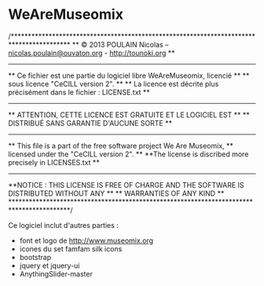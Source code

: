 WeAreMuseomix
=============
/*****************************************************************************************
** © 2013 POULAIN Nicolas – nicolas.poulain@ouvaton.org - http://tounoki.org **
** **
** Ce fichier est une partie du logiciel libre WeAreMuseomix, licencié **
** sous licence "CeCILL version 2". **
** La licence est décrite plus précisément dans le fichier : LICENSE.txt **
** **
** ATTENTION, CETTE LICENCE EST GRATUITE ET LE LOGICIEL EST **
** DISTRIBUÉ SANS GARANTIE D'AUCUNE SORTE **
** ** ** ** **
** This file is a part of the free software project We Are Museomix,
** licensed under the "CeCILL version 2". **
**The license is discribed more precisely in LICENSES.txt **
** **
**NOTICE : THIS LICENSE IS FREE OF CHARGE AND THE SOFTWARE IS DISTRIBUTED WITHOUT ANY **
** WARRANTIES OF ANY KIND **
*****************************************************************************************/

Ce logiciel inclut d'autres parties :
- font et logo de http://www.museomix.org
- icones du set famfam silk icons
- bootstrap
- jquery et jquery-ui
- AnythingSlider-master